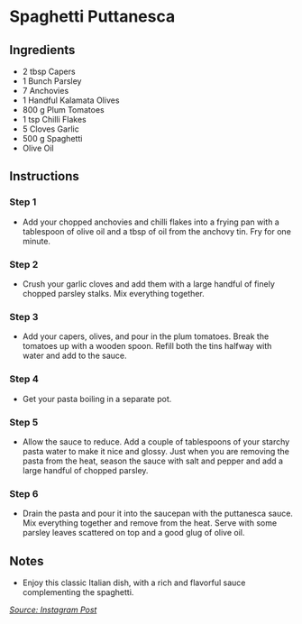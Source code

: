 # Spaghetti Puttanesca

## Ingredients
- 2 tbsp Capers
- 1 Bunch Parsley
- 7 Anchovies
- 1 Handful Kalamata Olives
- 800 g Plum Tomatoes
- 1 tsp Chilli Flakes
- 5 Cloves Garlic
- 500 g Spaghetti
- Olive Oil

## Instructions
### Step 1
- Add your chopped anchovies and chilli flakes into a frying pan with a tablespoon of olive oil and a tbsp of oil from the anchovy tin. Fry for one minute.

### Step 2
- Crush your garlic cloves and add them with a large handful of finely chopped parsley stalks. Mix everything together.

### Step 3
- Add your capers, olives, and pour in the plum tomatoes. Break the tomatoes up with a wooden spoon. Refill both the tins halfway with water and add to the sauce.

### Step 4
- Get your pasta boiling in a separate pot.

### Step 5
- Allow the sauce to reduce. Add a couple of tablespoons of your starchy pasta water to make it nice and glossy. Just when you are removing the pasta from the heat, season the sauce with salt and pepper and add a large handful of chopped parsley.

### Step 6
- Drain the pasta and pour it into the saucepan with the puttanesca sauce. Mix everything together and remove from the heat. Serve with some parsley leaves scattered on top and a good glug of olive oil.

## Notes
- Enjoy this classic Italian dish, with a rich and flavorful sauce complementing the spaghetti.

*[Source: Instagram Post](https://www.instagram.com/p/CuaCjyrrt61/)*
